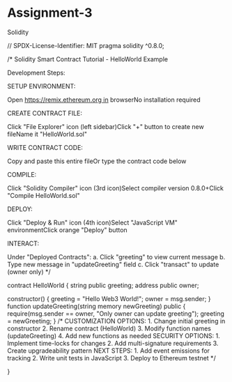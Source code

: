 # Assignment-3
Solidity 

// SPDX-License-Identifier: MIT pragma solidity ^0.8.0;

/* Solidity Smart Contract Tutorial - HelloWorld Example

Development Steps:

SETUP ENVIRONMENT:

Open https://remix.ethereum.org in browserNo installation required

CREATE CONTRACT FILE:

Click "File Explorer" icon (left sidebar)Click "+" button to create new fileName it "HelloWorld.sol"

WRITE CONTRACT CODE:

Copy and paste this entire fileOr type the contract code below

COMPILE:

Click "Solidity Compiler" icon (3rd icon)Select compiler version 0.8.0+Click "Compile HelloWorld.sol"

DEPLOY:

Click "Deploy & Run" icon (4th icon)Select "JavaScript VM" environmentClick orange "Deploy" button

INTERACT:

Under "Deployed Contracts": a. Click "greeting" to view current message b. Type new message in "updateGreeting" field c. Click "transact" to update (owner only) */

contract HelloWorld { string public greeting; address public owner;

constructor() { greeting = "Hello Web3 World!"; owner = msg.sender; } function updateGreeting(string memory newGreeting) public { require(msg.sender == owner, "Only owner can update greeting"); greeting = newGreeting; } /* CUSTOMIZATION OPTIONS: 1. Change initial greeting in constructor 2. Rename contract (HelloWorld) 3. Modify function names (updateGreeting) 4. Add new functions as needed SECURITY OPTIONS: 1. Implement time-locks for changes 2. Add multi-signature requirements 3. Create upgradeability pattern NEXT STEPS: 1. Add event emissions for tracking 2. Write unit tests in JavaScript 3. Deploy to Ethereum testnet */ 

}

